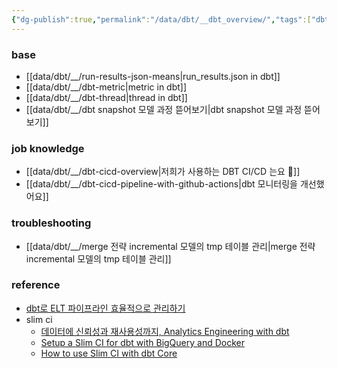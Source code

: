```yaml
---
{"dg-publish":true,"permalink":"/data/dbt/__dbt_overview/","tags":["dbt, overview"],"created":"","updated":""}
---
```



### base
- [[data/dbt/__/run-results-json-means\|run_results.json in dbt]]
- [[data/dbt/__/dbt-metric\|metric in dbt]]
- [[data/dbt/__/dbt-thread\|thread in dbt]]
- [[data/dbt/__/dbt snapshot 모델 과정 뜯어보기\|dbt snapshot 모델 과정 뜯어보기]]

### job knowledge
- [[data/dbt/__/dbt-cicd-overview\|저희가 사용하는 DBT CI/CD 는요 🥲]]
- [[data/dbt/__/dbt-cicd-pipeline-with-github-actions\|dbt 모니터링을 개선했어요]]

### troubleshooting
- [[data/dbt/__/merge 전략 incremental 모델의 tmp 테이블 관리\|merge 전략 incremental 모델의 tmp 테이블 관리]]

### reference
- [dbt로 ELT 파이프라인 효율적으로 관리하기](https://www.humphreyahn.dev/blog/efficient-elt-pipelines-with-dbt)
- slim ci
	- [데이터에 신뢰성과 재사용성까지, Analytics Engineering with dbt](https://tech.socarcorp.kr/data/2022/07/25/analytics-engineering-with-dbt.html)
	- [Setup a Slim CI for dbt with BigQuery and Docker](https://medium.com/teads-engineering/setup-a-slim-ci-for-dbt-with-bigquery-and-docker-ce8e0a1a38f)
	- [How to use Slim CI with dbt Core](https://www.vantage-ai.com/blog/how-to-use-slim-ci-with-dbt-core)
